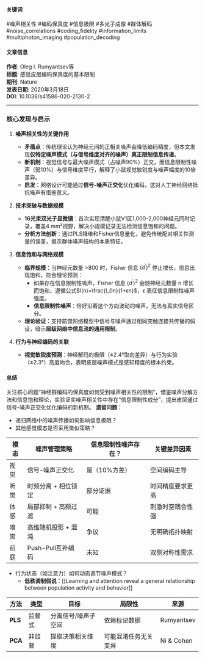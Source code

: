 #### 关键词

#噪声相关性 #编码保真度 #信息极限 #多光子成像 #群体解码  
#noise_correlations #coding_fidelity #information_limits #multiphoton_imaging #population_decoding

#### 文章信息

**作者**: Oleg I. Rumyantsev等  
**标题**: 感觉皮层编码保真度的基本限制  
**期刊**: Nature  
**发表日期**: 2020年3月18日  
**DOI**: 10.1038/s41586-020-2130-2

---
### 核心发现与启示

1. ​**噪声相关性的关键作用**
    - ​**矛盾点**：传统理论认为神经元间的正相关噪声会降低编码精度，但本文发现**仅特定噪声模式（与信号维度对齐的噪声）真正限制信息传递**。
    - ​**新机制**：视觉信号与最大噪声模式（占噪声90%）正交，而信息限制性噪声（弱10%）与信号维度平行，解释了小鼠视觉敏锐度与噪声幅度的10倍差异。
    - ​**启发**：网络设计可能通过**信号-噪声正交化**优化编码，这对人工神经网络抵抗噪声有借鉴意义。
    
2. ​**技术突破与数据规模**
    - ​**16光束双光子显微镜**：首次实现清醒小鼠V1区1,000-2,000神经元同时记录，覆盖4 mm²视野，解决小规模记录无法检测信息饱和的问题。
    - ​**分析方法创新**：通过PLS降维和Fisher信息量化，避免传统配对相关性测量的误差，揭示群体噪声结构的本质特征。
    
3. ​**信息饱和与网络规模**
    - ​**临界规模**：当神经元数量 >800 时，Fisher 信息 $(d^′)^2$ 停止增长，信息出现饱和，符合理论预测：
	    - 如果存在信息限制性噪声，Fisher 信息 $(d^′)^2$ 会随神经元数量 n 增长而饱和，遵循公式$I(n)=\frac{I_0 ​n}{1+ϵn}$​，ϵ 表征信息限制性噪声强度。
	    - **信息限制性噪声**：恰好沿着这个方向波动的噪声，无法与真实信号区分。
    - ​**理论验证**：支持前馈网络模型中信号与噪声通过相同突触连接共传播的假设，暗示**层级网络中信息流的通用限制**。
    
4. ​**行为与神经编码的关联**
    - ​**视觉敏锐度预测**：神经解码的极限（±2.4°取向差异）与行为实验（±2.3°）高度吻合，表明皮层噪声模式是感知精度的根本约束。
#### 总结
关注核心问题“神经群编码的保真度如何受到噪声相关性的限制”，借鉴噪声分解方法和信息饱和理论，实验证实噪声相关性中存在“信息限制性成分”，提出皮层通过信号-噪声正交化优化编码的新机制。
**遗留问题**：
- 递归网络中的噪声传播如何影响信息极限？
- 其他感觉模态是否采用类似策略？

| 模态  | 噪声管理策略        | 信息限制性噪声存在？ | 关键差异因素   |
| --- | ------------- | ---------- | -------- |
| 视觉  | 信号-噪声正交化      | 是（10%方差）   | 空间编码主导   |
| 听觉  | 时频分离 + 相位锁定   | 部分证据       | 时间精度要求更高 |
| 体感  | 局部抑制 + 高频过滤   | 可能         | 刺激时空耦合性强 |
| 嗅觉  | 高维随机投影 + 混沌   | 争议         | 无明确拓扑映射  |
| 前庭  | Push-Pull互补编码 | 未知         | 双侧对称性需求  |

- 行为状态（如注意力）如何动态调节噪声模式？
	- **低秩调制假说**：[[Learning and attention reveal a general relationship between population activity and behavior]]

| ​**方法**  | ​**类型** | ​**目标**    | ​**局限性**   | ​**来源**    |
| -------- | ------- | ---------- | ---------- | ---------- |
| ​**PLS** | 监督式     | 分离信号/噪声子空间 | 依赖标记数据     | Rumyantsev |
| ​**PCA** | 非监督     | 提取决策相关维度   | 可能混淆任务无关变异 | Ni & Cohen |
